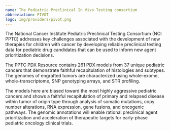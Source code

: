 ```yaml
---
name: The Pediatric Preclinical In Vivo Testing consortium
abbreviation: PIVOT
logo: img/providers/pivot.png
---
```


The National Cancer Institute Pediatric Preclinical Testing Consortium (NCI PPTC) addresses key challenges associated with the development of new therapies for children with cancer by developing reliable preclinical testing data for pediatric drug candidates that can be used to inform new agent prioritization decisions.

The PPTC PDX Resource contains 261 PDX models from 37 unique pediatric cancers that demonstrate faithful recapitulation of histologies and subtypes. The genomes of engrafted tumors are characterized using whole-exome, whole-transcriptome, SNP genotyping arrays, and STR profiling.

The models here are biased toward the most highly aggressive pediatric cancers and shows a faithful recapitulation of primary and relapsed disease within tumor of origin type through analysis of somatic mutations, copy number alterations, RNA expression, gene fusions, and oncogenic pathways. The genomic annotations will enable rational preclinical agent prioritization and acceleration of therapeutic targets for early-phase pediatric oncology clinical trials.
